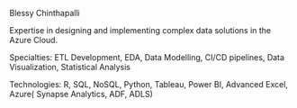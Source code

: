 Blessy Chinthapalli

Expertise in designing and implementing complex data solutions in the Azure Cloud.

Specialties: ETL Development, EDA, Data Modelling, CI/CD pipelines,  Data Visualization, Statistical Analysis

Technologies: R, SQL, NoSQL, Python, Tableau, Power BI, Advanced Excel, Azure( Synapse Analytics, ADF, ADLS)

